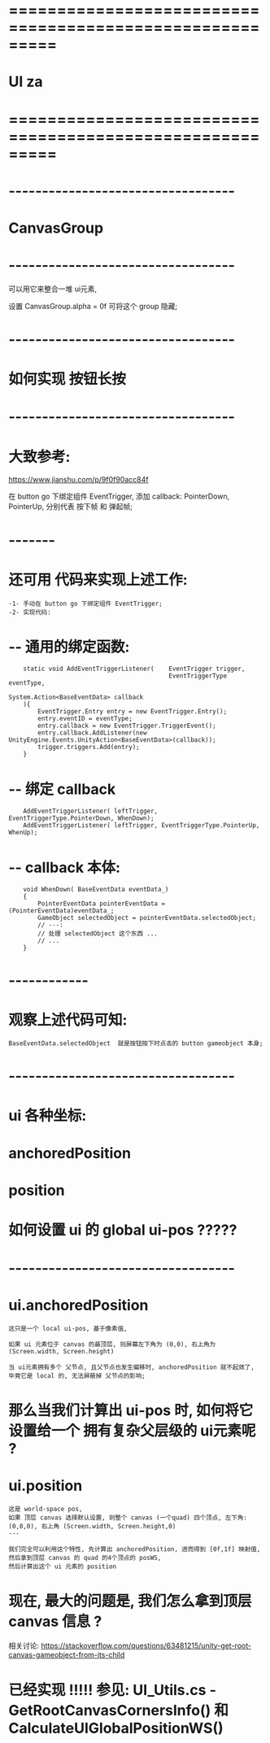 # ========================================================= #
#                     UI za
# ========================================================= #




# ---------------------------------- #
#          CanvasGroup
# ---------------------------------- #
可以用它来整合一堆 ui元素,

设置 CanvasGroup.alpha = 0f 可将这个 group 隐藏;




# ---------------------------------- #
#         如何实现 按钮长按
# ---------------------------------- #

# 大致参考:
https://www.jianshu.com/p/9f0f90acc84f

在 button go 下绑定组件 EventTrigger, 添加 callback: PointerDown, PointerUp, 
分别代表 按下帧 和 弹起帧;

# ------- #
# 还可用 代码来实现上述工作:
    -1- 手动在 button go 下绑定组件 EventTrigger;
    -2- 实现代码:

# -- 通用的绑定函数:
        static void AddEventTriggerListener(    EventTrigger trigger,
                                                EventTriggerType eventType,
                                                System.Action<BaseEventData> callback
        ){
            EventTrigger.Entry entry = new EventTrigger.Entry();
            entry.eventID = eventType;
            entry.callback = new EventTrigger.TriggerEvent();
            entry.callback.AddListener(new UnityEngine.Events.UnityAction<BaseEventData>(callback));
            trigger.triggers.Add(entry);
        }


# -- 绑定 callback
        AddEventTriggerListener( leftTrigger, EventTriggerType.PointerDown, WhenDown);
        AddEventTriggerListener( leftTrigger, EventTriggerType.PointerUp, WhenUp);


# -- callback 本体:
        void WhenDown( BaseEventData eventData_) 
        {
            PointerEventData pointerEventData = (PointerEventData)eventData_;
            GameObject selectedObject = pointerEventData.selectedObject;
            // ---:
            // 处理 selectedObject 这个东西 ...
            // ...
        }

# ------------
# 观察上述代码可知:
    BaseEventData.selectedObject  就是按钮按下时点击的 button gameobject 本身;





# ---------------------------------- #
#   ui 各种坐标:
#    anchoredPosition
#    position
#   如何设置 ui 的 global ui-pos ?????
# ---------------------------------- #

# ui.anchoredPosition 
    这只是一个 local ui-pos, 基于像素值, 
    
    如果 ui 元素位于 canvas 的最顶层, 则屏幕左下角为 (0,0), 右上角为 (Screen.width, Screen.height)

    当 ui元素拥有多个 父节点, 且父节点也发生偏移时, anchoredPosition 就不起效了, 
    毕竟它是 local 的, 无法屏蔽掉 父节点的影响;

# 那么当我们计算出 ui-pos 时, 如何将它设置给一个 拥有复杂父层级的 ui元素呢 ?

# ui.position 
    这是 world-space pos, 
    如果 顶层 canvas 选择默认设置, 则整个 canvas (一个quad) 四个顶点, 左下角: (0,0,0), 右上角 (Screen.width, Screen.height,0)
    ---

    我们完全可以利用这个特性, 先计算出 anchoredPosition, 进而得到 [0f,1f] 映射值,
    然后拿到顶层 canvas 的 quad 的4个顶点的 posWS,
    然后计算出这个 ui 元素的 position

# 现在, 最大的问题是, 我们怎么拿到顶层 canvas 信息 ?


相关讨论:
    https://stackoverflow.com/questions/63481215/unity-get-root-canvas-gameobject-from-its-child


# 已经实现 !!!!! 参见: UI_Utils.cs - GetRootCanvasCornersInfo() 和 CalculateUIGlobalPositionWS()







